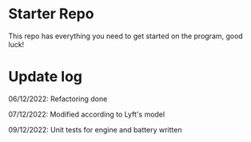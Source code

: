 # Starter Repo
This repo has everything you need to get started on the program, good luck!

# Update log
06/12/2022: Refactoring done

07/12/2022: Modified according to Lyft's model

09/12/2022: Unit tests for engine and battery written